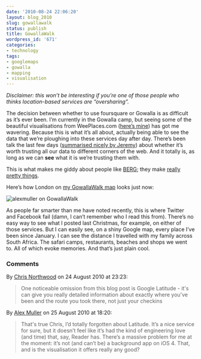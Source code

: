```yaml
---
date: '2010-08-24 22:06:20'
layout: blog_2010
slug: gowallawalk
status: publish
title: GowallaWalk
wordpress_id: '671'
categories:
- technology
tags:
- googlemaps
- gowalla
- mapping
- visualisation
---
```


_Disclaimer: this won’t be interesting if you’re one of those people who
thinks location-based services are “oversharing”._

The decision between whether to use foursquare or Gowalla is as difficult as
it’s ever been. I’m currently in the Gowalla camp, but seeing some of the
beautiful visualisations from WeePlaces.com ([here’s
mine](http://weeplaces.com/alex-muller1/)) has got me wavering. Because this
is what it’s all about, actually being able to see the data that we’re
ploughing into these services day after day. There’s been talk the last few
days ([summarised nicely by Jeremy](http://adactio.com/journal/1686/)) about
whether it’s worth trusting all our data to different corners of the web. And
it totally is, as long as we can **see** what it is we’re trusting them with.

This is what makes me giddy about people like [BERG](http://berglondon.com/);
they make [really pretty things](http://www.howbigreally.com/).

Here’s how London on [my GowallaWalk
map](http://gowallawalk.com/alexmuller/map/) looks just now:

![alexmuller on
GowallaWalk](http://alexmuller.s3.amazonaws.com/static/blog/2010-08-24-gowallawalk.png)

As people far smarter than me have noted recently, this is where Twitter and
Facebook fail (damn, I can’t remember who I read this from). There’s no easy
way to see what I posted last Christmas, for example, on either of those
services. But I can easily see, on a shiny Google map, every place I’ve been
since January. I can see the distance I travelled with my family across South
Africa. The safari camps, restaurants, beaches and shops we went to. All of
which evoke memories. And that’s just plain cool.

### Comments ###

By [Chris Northwood](http://www.pling.org.uk/) on 24 August 2010 at 23:23:

> One noticeable omission from this blog post is Google Latitude - it's can give
> you really detailed information about exactly where you've been and the route
> you took there, not just your checkins

By [Alex Muller](http://alex.mullr.net/blog/) on 25 August 2010 at 18:20:

> That's true Chris, I’d totally forgotten about Latitude. It’s a nice service for
> sure, but it doesn’t feel like it’s had the kind of engineering love (and time)
> that, say, Reader has. There’s a massive problem for me at the moment: it’s not
> (and can’t be) a background app on iOS 4. That, and is the visualisation it
> offers really any good?
